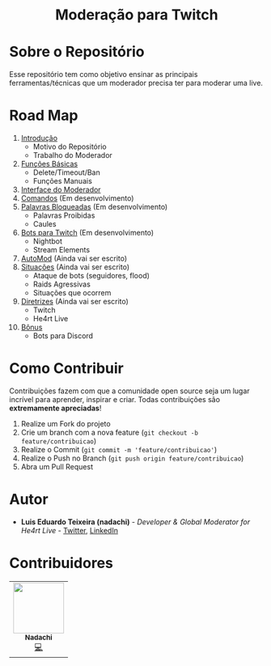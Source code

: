<h1 align = center> Moderação para Twitch </h1>



# Sobre o Repositório

Esse repositório tem como objetivo ensinar as principais ferramentas/técnicas que um moderador precisa ter para moderar uma live.

# Road Map

1. [Introdução](/contents/1.Introducao.md)
    + Motivo do Repositório
    + Trabalho do Moderador
2. [Funções Básicas](/contents/2.Funcoes.md)
    + Delete/Timeout/Ban
    + Funções Manuais
3. [Interface do Moderador](/contents/3.Interface.md) 
4. [Comandos](/contents/4.Comandos.md)  (Em desenvolvimento)
5. [Palavras Bloqueadas](/contents/5.Palavras.md)  (Em desenvolvimento)
    + Palavras Proibidas
    + Caules
6. [Bots para Twitch](/contents/6.Bots.md) (Em desenvolvimento)
    + Nightbot
    + Stream Elements
7. [AutoMod](/contents/7.AutoMod.md)  (Ainda vai ser escrito)
8. [Situações](/contents/8.Situacoes.md)  (Ainda vai ser escrito)
    + Ataque de bots (seguidores, flood)
    + Raids Agressivas
    + Situações que ocorrem
9. [Diretrizes](/contents/9.Diretrizes.md)  (Ainda vai ser escrito)
    + Twitch
    + He4rt Live
10. [Bônus](/contents/10.Bonus.md)  
    + Bots para Discord

    

# Como Contribuir

Contribuições fazem com que a comunidade open source seja um lugar incrível para aprender, inspirar e criar. Todas contribuições
são **extremamente apreciadas**!

1. Realize um Fork do projeto
2. Crie um branch com a nova feature (`git checkout -b feature/contribuicao`)
3. Realize o Commit (`git commit -m 'feature/contribuicao'`)
4. Realize o Push no Branch (`git push origin feature/contribuicao`)
5. Abra um Pull Request

# Autor

- **Luis Eduardo Teixeira (nadachi)** - _Developer & Global Moderator for He4rt Live_  - [Twitter](https://twitter.com/Luis_Nadachi), [LinkedIn](https://www.linkedin.com/in/luis-eduardo-ribeiro-teixeira-384b9819a/)

# Contribuidores

<table>
  <tr>
    <td align="center"><a href="https://twitter.com/Luis_Nadachi"><img src="https://avatars3.githubusercontent.com/u/51420622?s=460&u=cf47bc8eccd1fcc03c7a2986ea13f0436eb01721&v=4" width="100px;" alt=""/><br /><sub><b>Nadachi</b></sub></a><br /><a href="https://github.com/Luisnadachi" title="Code">💻</a>
    
  </tr>
</table>
